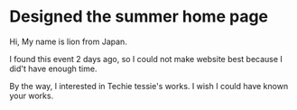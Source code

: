# Designed the summer home page

Hi, My name is lion from Japan.

I found this event 2 days ago, so I could not make website best because I did't have enough time.

By the way, I interested in Techie tessie's works.
I wish I could have known your works.